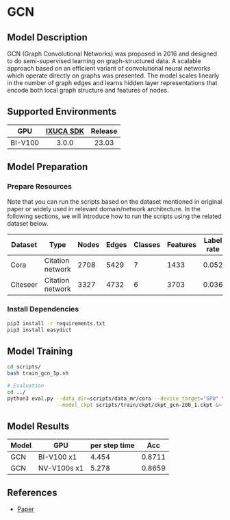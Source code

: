 # GCN

## Model Description

GCN (Graph Convolutional Networks) was proposed in 2016 and designed to do semi-supervised learning on graph-structured
data. A scalable approach based on an efficient variant of convolutional neural networks which operate directly on
graphs was presented. The model scales linearly in the number of graph edges and learns hidden layer representations
that encode both local graph structure and features of nodes.

## Supported Environments

| GPU    | [IXUCA SDK](https://gitee.com/deep-spark/deepspark#%E5%A4%A9%E6%95%B0%E6%99%BA%E7%AE%97%E8%BD%AF%E4%BB%B6%E6%A0%88-ixuca) | Release |
| :----: | :----: | :----: |
| BI-V100 | 3.0.0     |  23.03  |

## Model Preparation

### Prepare Resources

Note that you can run the scripts based on the dataset mentioned in original paper or widely used in relevant
domain/network architecture. In the following sections, we will introduce how to run the scripts using the related
dataset below.

| Dataset  | Type             | Nodes | Edges | Classes | Features | Label rate |
|----------|------------------|-------|-------|---------|----------|------------|
| Cora     | Citation network | 2708  | 5429  | 7       | 1433     | 0.052      |
| Citeseer | Citation network | 3327  | 4732  | 6       | 3703     | 0.036      |

### Install Dependencies

```sh
pip3 install -r requirements.txt
pip3 install easydict
```

## Model Training

```sh
cd scripts/
bash train_gcn_1p.sh

# Evaluation
cd ../
python3 eval.py --data_dir=scripts/data_mr/cora --device_target="GPU" \
                --model_ckpt scripts/train/ckpt/ckpt_gcn-200_1.ckpt &> eval.log &
```

## Model Results

| Model | GPU         | per step time | Acc    |
|-------|-------------|---------------|--------|
| GCN   | BI-V100 x1  | 4.454         | 0.8711 |
| GCN   | NV-V100s x1 | 5.278         | 0.8659 |

## References

- [Paper](https://arxiv.org/abs/1609.02907)
